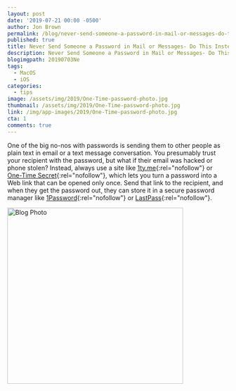 ```yaml
---
layout: post
date: '2019-07-21 00:00 -0500'
author: Jon Brown
permalink: /blog/never-send-someone-a-password-in-mail-or-messages-do-this-instead/
published: true
title: Never Send Someone a Password in Mail or Messages- Do This Instead!
description: Never Send Someone a Password in Mail or Messages- Do This Instead!
blogimgpath: 20190703Ne
tags:
  - MacOS
  - iOS
categories:
  - tips
image: /assets/img/2019/One-Time-password-photo.jpg
thumbnail: /assets/img/2019/One-Time-password-photo.jpg
link: /img/app-images/2019/One-Time-password-photo.jpg
cta: 1
comments: true
---
```

One of the big no-nos with passwords is sending them to other people as
plain text in email or a text message conversation. You presumably trust
your recipient with the password, but what if their email was hacked or
phone stolen? Instead, always use a site like
[1ty.me](https://1ty.me/){:rel="nofollow"} or [One-Time
Secret](https://onetimesecret.com/){:rel="nofollow"}, which lets you turn a
password into a Web link that can be opened only once. Send that link to
the recipient, and when they get the password out, they can store it in
a secure password manager like
[1Password](https://1password.com/){:rel="nofollow"} or
[LastPass](https://www.lastpass.com/){:rel="nofollow"}.

<img alt="Blog Photo" src="{{ site.site_cdn }}/assets/img/blog/2019/20190703Ne/image2.png" class="img-fluid rounded m-2" width="400" />